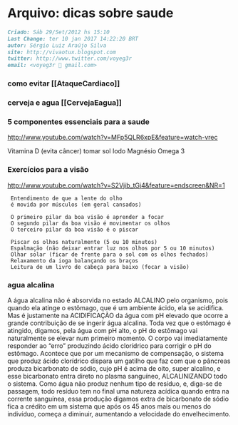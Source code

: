 # Arquivo: dicas sobre saude

``` markdown
Criado: Sáb 29/Set/2012 hs 15:10
Last Change: ter 10 jan 2017 14:22:20 BRT
autor: Sérgio Luiz Araújo Silva
site: http://vivaotux.blogspot.com
twitter: http://www.twitter.com/voyeg3r
email: <voyeg3r  gmail.com>
```

### como evitar [[AtaqueCardiaco]]

### cerveja e agua [[CervejaEagua]]

### 5 componentes essenciais para a saude
http://www.youtube.com/watch?v=MFp5QLR6xpE&feature=watch-vrec

   Vitamina D  (evita câncer) tomar sol
   Iodo
   Magnésio
   Omega 3


### Exercícios para a visão

http://www.youtube.com/watch?v=S2Vjib_tGj4&feature=endscreen&NR=1

     Entendimento de que a lente do olho
     é movida por músculos (em geral cansados)

     O primeiro pilar da boa visão é aprender a focar
     O segundo pilar da boa visão é movimentar os olhos
     O terceiro pilar da boa visão é o piscar

     Piscar os olhos naturalmente (5 ou 10 minutos)
     Espalmação (não deixar entrar luz nos olhos por 5 ou 10 minutos)
     Olhar solar (ficar de frente para o sol com os olhos fechados)
     Relaxamento da ioga balançando os braços
     Leitura de um livro de cabeça para baixo (focar a visão)

### agua alcalina

A água alcalina não é absorvida no estado ALCALINO pelo organismo, pois quando
ela atinge o estômago, que é um ambiente ácido, ela se acidifica. Mas
é justamente na ACIDIFICAÇÃO da água com pH elevado que ocorre a grande
contribuição de se ingerir água alcalina. Toda vez que o estômago é atingido,
digamos, pela água com pH alto, o pH do estômago vai naturalmente se elevar num
primeiro momento. O corpo vai imediatamente responder ao “erro” produzindo
ácido clorídrico para corrigir o pH do estômago. Acontece que por um mecanismo
de compensação, o sistema que produz ácido clorídrico dispara um gatilho que
faz com que o pâncreas produza bicarbonato de sódio, cujo pH é acima de oito,
super alcalino, e esse bicarbonato entra direto no plasma sanguíneo,
ALCALINIZANDO todo o sistema. Como água não produz nenhum tipo de resíduo, e,
diga-se de passagem, todo resíduo tem no final uma natureza acídica quando
entra na corrente sanguínea, essa produção digamos extra de bicarbonato de
sódio fica a crédito em um sistema que após os 45 anos mais ou menos do
indivíduo, começa a diminuir, aumentando a velocidade do envelhecimento.


